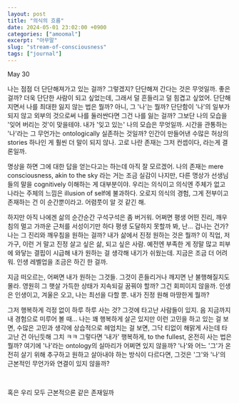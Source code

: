```yaml
---
layout: post
title: "의식의 흐름"
date: 2024-05-01 23:02:00 +0900
categories: ["amoomal"]
excerpt: "아무말"
slug: "stream-of-consciousness"
tags: ["journal"]
---
```



<figcaption>May 30</figcaption>

나는 점점 더 단단해져가고 있는 걸까? 그렇겠지? 단단해져 간다는 것은 무엇일까. 좋은 걸까? 더욱 단단한 사람이 되고 싶었는데, 그래서 덜 흔들리고 덜 힘겹고 싶었어. 단단해지면서 나를 최대한 잃지 않는 법은 뭘까? 아니, 그 '나'는 뭘까? 단단함이 '나'의 일부가 되지 않고 외부의 것으로써 나를 둘러싼다면 그건 나를 잃는 걸까? 그보단 나의 모습을 '잊어 버리는 것'이 맞을테야. 내가 '잊고 있는' 나의 모습은 무엇일까. 시간을 관통하는 '나'라는 그 무언가는 ontologically 실존하는 것일까? 인간이 만들어낸 수많은 허상의 stories 하나인 게 훨씬 더 말이 되지 않나. 고로 나란 존재는 그저 컨셉이다, 라는게 결론일까. 

명상을 하면 그에 대한 답을 얻는다고는 하는데 아직 잘 모르겠어. 나의 존재는 mere consciousness, akin to the sky 라는 거는 조금 실감이 나지만, 다른 명상가 선생님들의 말을 cognitively 이해하는 게 대부분이야. 우리는 의식이고 의식엔 주체가 없고 나라는 주체의 느낌은 illusion of self에 불과하다. 오로지 의식의 경험, 그게 전부이고 존재하는 건 이 순간뿐이라고. 어렴풋이 알 것 같긴 해. 

하지만 아직 나에겐 삶의 순간순간 구석구석은 좀 버거워. 어쩌면 평생 어떤 진리, 깨우침의 멀고 가까운 근처를 서성이기만 하다 평생 도달하지 못할까 봐, 난... 겁나는 건가? 나는 그 진리와 깨우침을 원하는 걸까? 내가 삶에서 진정 원하는 것은 뭘까? 이 직업, 저 가구, 이런 거 말고 진정 살고 싶은 삶, 되고 싶은 사람. 예전엔 부족한 게 정말 많고 피부에 와닿는 결핍이 시급해 내가 원하는 걸 생각해 내기가 쉬웠는데. 지금은 조금 더 어려워. 인생 레벨업을 조금은 하긴 한 걸까. 

지금 떠오르는, 어쩌면 내가 원하는 그것들. 그것이 흔들리거나 깨지면 난 불행해질지도 몰라. 영원히 그 햇살 가득한 상태가 지속되길 꿈꿔야 할까? 그건 회피이지 않을까. 인생은 인생이고, 겨울은 오고, 나는 최선을 다할 뿐. 내가 진정 원해 마땅한게 뭘까?

그저 행복하게 걱정 없이 하루 하루 사는 것? 그것에 타고난 사람들이 있지. 음 지금까지 내 경험으로 미루어 볼 때... 나는 꽤 행복하게 살곤 있지만 이런 고민을 하고 있는 걸 보면, 수많은 고민과 생각에 상습적으로 헤엄치는 걸 보면, 그닥 티없이 해맑게 사는데 타고난 건 아닌듯해 그치 ㅋㅋ 그렇다면 '내가' 행복하게, to the fullest, 온전히 사는 법은 뭘까? 여기에 '나'라는 ontology의 실마리가 어쩌면 있지 않을까? '나'와 어느 '그'가 온전히 살기 위해 추구하고 원하고 살아내야 하는 방식이 다르다면, 그것은 '그'와 '나'의 근본적인 무언가와 연결이 있지 않을까? 

<br />

혹은 우리 모두 근본적으론 같은 존재일까